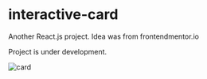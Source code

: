 # interactive-card

Another React.js project. Idea was from frontendmentor.io

Project is under development.

![card](https://user-images.githubusercontent.com/70609940/228678407-852e273f-3311-4b6b-ace0-09d440ae1bc9.PNG)
